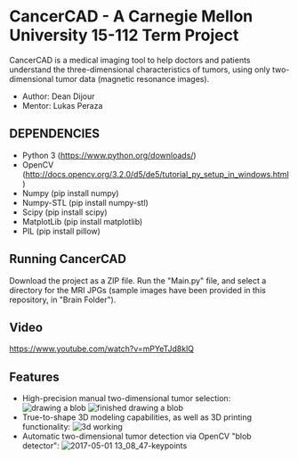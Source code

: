 # CancerCAD - A Carnegie Mellon University 15-112 Term Project

CancerCAD is a medical imaging tool to help doctors and patients understand the three-dimensional characteristics of tumors, using only two-dimensional tumor data (magnetic resonance images).

* Author: Dean Dijour
* Mentor: Lukas Peraza

## DEPENDENCIES
* Python 3 (https://www.python.org/downloads/)
* OpenCV (http://docs.opencv.org/3.2.0/d5/de5/tutorial_py_setup_in_windows.html)
* Numpy (pip install numpy)
* Numpy-STL (pip install numpy-stl)
* Scipy (pip install scipy)
* MatplotLib (pip install matplotlib)
* PIL (pip install pillow)


## Running CancerCAD
Download the project as a ZIP file. Run the "Main.py" file, and select a directory for the MRI JPGs (sample images have been provided in this repository, in "Brain Folder").

## Video
https://www.youtube.com/watch?v=mPYeTJd8klQ

## Features
* High-precision manual two-dimensional tumor selection:
![drawing a blob](https://cloud.githubusercontent.com/assets/26984516/25586969/e2d17ff4-2e6f-11e7-90ca-9318b9388efa.png)
![finished drawing a blob](https://cloud.githubusercontent.com/assets/26984516/25586982/eaf2c756-2e6f-11e7-8462-41372ed6bac8.png)
* True-to-shape 3D modeling capabilities, as well as 3D printing functionality:
![3d working](https://cloud.githubusercontent.com/assets/26984516/25586763/d46015e4-2e6e-11e7-96d5-a735ef7b6a74.png)
* Automatic two-dimensional tumor detection via OpenCV "blob detector":
![2017-05-01 13_08_47-keypoints](https://cloud.githubusercontent.com/assets/26984516/25586885/69bf64d2-2e6f-11e7-8b72-530ed18eb7a7.png)

